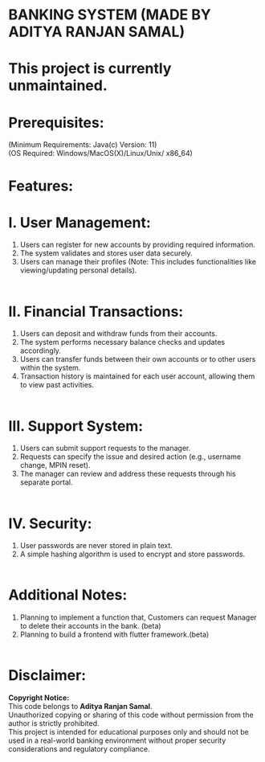 # BANKING SYSTEM (MADE BY ADITYA RANJAN SAMAL)
# This project is currently unmaintained.<br>
# Prerequisites:<br>
(Minimum Requirements: Java(c) Version: 11)<br>
(OS Required: Windows/MacOS(X)/Linux/Unix/ x86_64)<br>
# Features:<br>

# I. User Management:<br>
  1. Users can register for new accounts by providing required information.<br>
  2. The system validates and stores user data securely.<br>
  3. Users can manage their profiles (Note: This includes functionalities like viewing/updating 
  personal details).<br><br>
# II. Financial Transactions:<br>
  1. Users can deposit and withdraw funds from their accounts.<br>
  2. The system performs necessary balance checks and updates accordingly.<br>
  3. Users can transfer funds between their own accounts or to other users within the system.<br>
  4. Transaction history is maintained for each user account, allowing them to view past activities.<br><br>
# III. Support System:<br>
1. Users can submit support requests to the manager.<br>
2. Requests can specify the issue and desired action (e.g., username change, MPIN reset).<br>
3. The manager can review and address these requests through his separate portal.<br><br>
# IV. Security:<br>
1. User passwords are never stored in plain text.<br>
2. A simple hashing algorithm is used to encrypt and store passwords.<br><br>
# Additional Notes:<br>

1. Planning to implement a function that, Customers can request Manager to delete their accounts in the bank. (beta)<br>
2. Planning to build a frontend with flutter framework.(beta)<br><br>
# Disclaimer:

**Copyright Notice:**<br>
This code belongs to **Aditya Ranjan Samal**.<br>
Unauthorized copying or sharing of this code without permission from the author is strictly prohibited.<br>
This project is intended for educational purposes only and should not be used in a real-world banking environment without proper security considerations and regulatory compliance.
